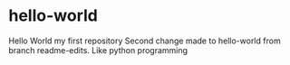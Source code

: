 # hello-world
Hello World my first repository
Second change made to hello-world from branch readme-edits.
Like python programming
